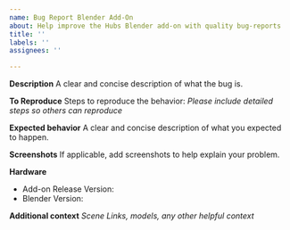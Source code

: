 ```yaml
---
name: Bug Report Blender Add-On
about: Help improve the Hubs Blender add-on with quality bug-reports
title: ''
labels: ''
assignees: ''

---
```


**Description**
A clear and concise description of what the bug is.

**To Reproduce**
Steps to reproduce the behavior:
*Please include detailed steps so others can reproduce*


**Expected behavior**
A clear and concise description of what you expected to happen.

**Screenshots**
If applicable, add screenshots to help explain your problem.

**Hardware** <!-- Please complete the following information -->
 - Add-on Release Version:
 - Blender Version: 

**Additional context**
*Scene Links, models, any other helpful context*
